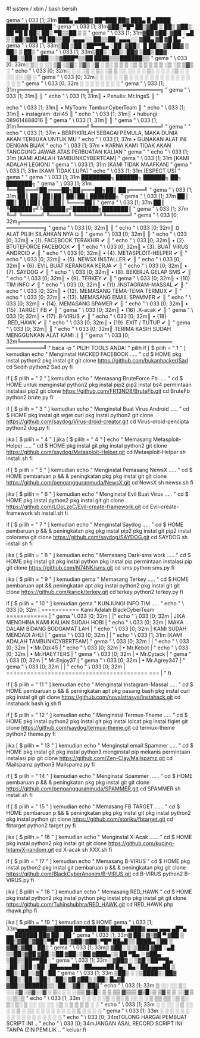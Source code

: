 #! sistem / xbin / bash
bersih

gema  " \ 033 [1; 31m ███▄ ▄███▓ ██▀███ ██▓ ███▄ █ ▄████ ██████ ██████ "
gema  " \ 033 [1; 31m▓██▒▀█▀ ██▒▓██ ▒ ██▒ ▓██▒ ██ ▀█ █ ██▒ ██▒ ▀█▒▒██ ▒ ▒ "
gema  " \ 033 [1; 31m▓██ ▓██░▓██ ░▄█ ▒ ▒██▒▓██ ▀█ ██▒▒██░▄▄▄░░ ██▒▒██░▄▄▄░░ ▓██▄ ▓█ ▓█ █▄ "
gema  " \ 033 [1; 33m▒██ ▒██ ▒██▀▀█▄ ░██░▓██▒ ▐▌██▒░▓█ ██▓ ▒ ██▒ ▒ ██▒ "
gema  " \ 033 [1; 33m▒██▒ ░██▒░██▓ ▒██▒ ██▓ ░██░▒██░ ▓██░░▒▓███▀▒▒██ ████▒▒▒██████▒▒ "
gema  " \ 033 [0; 33m░ ▒░ ░ ░░ ▒▓ ░▒▓░ ▒▓▒ ░▓ ░ ▒░ ▒ ▒ ▒ ░▒ ▒ ▒ ▒ ▒ ▒ ░▒ ░▒ ▒▓▒ ░ "
echo  " \ 033 [0; 32m░ ░ ░ ░▒ ░ ▒░ ░▒ ▒ ░░ ░░ ░ ░ ▒░ ░ ░ ░ ░▒ ░ ░ ░░ ░░ ░▒ ░ "
gema  " \ 033 [0; 32m░ ░ ░░ ░ ░ ▒ ░ ░ ░ ░ ░ ░ ░ ░ ░ ░ ░ ░ ░ ░ ░ "
gema  " \ 033 [0; 32m ░ ░ ░ ░ ░ ░ ░ ░ "
gema  " \ 033 [1; 31m╔══════════════════╗╔══════════════════╗ "
gema  " \ 033 [1; 31m║ ║ "
echo  " \ 033 [1; 31m║ • Penulis: Mr.IngsS ║ "

echo  " \ 033 [1; 31m║ • MyTeam: TambunCyberTeam ║ "
echo  " \ 033 [1; 31m║ • instagram: dzii45 ║ "
echo  " \ 033 [1; 31m║ • hubungi: 089614888016 ║ "
gema  " \ 033 [1; 31m║ ║ "
gema  " \ 033 [1; 31m╚══════════════════╝╚══════════════════╝ "
gema  " "
echo  " \ 033 [1; 37m • BERPIKIRLAH SEBAGAI PEMULA, MAKA DUNIA AKAN TERBUKA UNTUK MU "
echo  " \ 033 [1; 37m • GUNAKAN ALAT INI DENGAN BIJAK "
echo  " \ 033 [1; 37m • KARNA KAMI TIDAK AKAN TANGGUNG JAWAB ATAS PERBUATAN KALIAN "
gema  " "
echo  " \ 033 [1; 31m [KAMI ADALAH TAMBUNKCYBERTEAM] "
gema  " \ 033 [1; 31m [KAMI ADALAH LEGION] "
gema  " \ 033 [1; 31m [KAMI TIDAK MAAFKAN] "
gema  " \ 033 [1; 31m [KAMI TIDAK LUPA] "
echo  " \ 033 [1; 31m [ESPECT US] "
gema  " "
gema  " \ 033 [1; 31m ████████╗ ██████╗ ██████╗ ██╗ ███████╗ "
gema  " \ 033 [1; 31m ╚══██╔══╝██╔═══██╗██╔═══██╗██║ ██╔════╝ "
gema  " \ 033 [1; 31m ██║ ██║ ██║██║ ██║██║ ███████╗ "
gema  " \ 033 [1; 37m ██║ ██║ ██║██║ ██║██║ ╚════██║ "
gema  " \ 033 [1; 37m ██║ ╚██████╔╝╚██████╔╝███████╗███████║ "
gema  " \ 033 [1; 37m ╚═╝ ╚═════╝ ╚═════╝ ╚══════╝╚══════╝ "
gema  " \ 033 [0; 32m╔═════════════════════════════════════════ ══════════╗ "
gema  " \ 033 [0; 32m║ ║ "
echo  " \ 033 [0; 32m║ ¤ ALAT PILIH SILAHKAN NYA ¤ ║ "
gema  " \ 033 [0; 32m║ ║ "
echo  " \ 033 [0; 32m║ • {1}. FACEBOOK TERAKHIR ✔ ║ "
echo  " \ 033 [0; 32m║ • {2}. BTUTEFORCE FACEBOOK ✔ ║ "
echo  " \ 033 [0; 32m║ • {3}. BUAT VIRUS ANDROID ✔ ║ "
echo  " \ 033 [0; 32m║ • {4}. METASPLOIT-HELPER ✔ ║ "
echo  " \ 033 [0; 32m║ • {5}. NEWSX INSTALLER ✔ ║ "
echo  " \ 033 [0; 32m║ • {6}. EVIL BUAT KERANGKA KERJA ✔ ║ "
echo  " \ 033 [0; 32m║ • {7}. SAYDOG ✔ ║ "
echo  " \ 033 [0; 32m║ • {8}. BEKERJA GELAP SMS ✔ ║ "
echo  " \ 033 [0; 32m║ • {9}. TERKEY ✔ ║ "
gema  " \ 033 [0; 32m║ • {10}. TIM INFO ✔ ║ "
echo  " \ 033 [0; 32m║ • {11} .INSTAGRAM-MASSAL ✔ ║ "
echo  " \ 033 [0; 32m║ • {12}. MEMASANG TEMA-TEMA TERMUX ✔ ║ "
echo  " \ 033 [0; 32m║ • {13}. MEMASANG EMAIL SPAMMER ✔ ║ "
echo  " \ 033 [0; 32m║ • {14}. MEMASANG SPAMER ✔ ║ "
echo  " \ 033 [0; 32m║ • {15} .TARGET FB ✔ ║ "
gema  " \ 033 [0; 32m║ • {16} .X-acak ✔ ║ "
gema  " \ 033 [0; 32m║ • {17} .B-VIRUS ✔ ║ "
echo  " \ 033 [0; 32m║ • {18} .RED_HAWK ✔ ║ "
echo  " \ 033 [0; 32m║ • {19} .EXIT / TUTUP ✔ ║ "
gema  " \ 033 [0; 32m║ ║ "
echo  " \ 033 [0; 32m║ TERIMA KASIH SUDAH MENGGUNKAN ALAT KAMI :) ║ "
gema  " \ 033 [0; 32m╚═════════════════════════════════════════ ══════════╝ "
baca -p " PILIH TOOLS ANDA: " pilih
if [ $ pilih  =  " 1 " ]
kemudian
echo  " Menginstal HACKED FACEBOOK ..... "
cd  $ HOME
pkg instal python2
pkg instal git
git clone https://github.com/bukanhacker/Sad
cd Sedih
python2 Sad.py
fi

if [ $ pilih  =  " 2 " ]
kemudian
echo  " Memasang BruteForce Fb ..... "
cd  $ HOME
untuk menginstal python2
pkg instal pip2
pip2 instal bs4
permintaan instalasi pip2
git clone https://github.com/FR13ND8/BruteFb.git
cd BruteFb
python2 brute.py
fi

if [ $ pilih  =  " 3 " ]
kemudian
echo  " Menginstal Buat Virus Android ..... "
cd  $ HOME
pkg instal git wget curl
pkg instal python2
git clone https://github.com/saydog/Virus-droid-creator.git
cd Virus-droid-pencipta
python2 dog.py
fi

jika [ $ pilih  =  " 4 " ]
jika [ $ pilih  =  " 4 " ]
echo  " Memasang Metasploit-Helper ..... "
cd  $ HOME
pkg instal git
pkg instal python2
git clone https://github.com/saydog/Metasploit-Helper.git
cd Metasploit-Helper
sh install.sh
fi

if [ $ pilih  =  " 5 " ]
kemudian
echo  " Menginstal Pemasang NewsX ..... "
cd  $ HOME
pembaruan p && & peningkatan pkg
pkg instal git
git clone https://github.com/pengangguranmuda/NewsX.git
cd NewsX
sh newsx.sh
fi

jika [ $ pilih  =  " 6 " ]
kemudian
echo  " Menginstal Evil Buat Virus ..... "
cd  $ HOME
pkg instal python2
pkg instal git
git clone https://github.com/LOoLzeC/Evil-create-framework.git
cd Evil-create-framework
sh install.sh
fi

if [ $ pilih  =  " 7 " ]
kemudian
echo  " Menginstal Saydog ..... "
cd  $ HOME
pembaruan p && & peningkatan pkg
pkg instal pip2
pkg instal git
pip2 instal colorama
git clone https://github.com/saydog/SAYDOG.git
cd SAYDOG
sh install.sh
fi

jika [ $ pilih  =  " 8 " ]
kemudian
echo  " Memasang Dark-sms work ..... "
cd  $ HOME
pkg instal git
pkg instal python
pkg instal pip
permintaan instalasi pip
git clone https://github.com/N74NK/sms.git
cd sms
python sms.py
fi

jika [ $ pilih  =  " 9 " ]
kemudian
gema  " Memasang Terkey ..... "
cd  $ HOME
pembaruan apt && peningkatan apt
pkg instal python2
pkg instal git
git clone https://github.com/karjok/terkey.git
cd terkey
python2 terkey.py
fi

if [ $ pilih  =  " 10 " ]
kemudian
gema  " KUNJUNGI INFO TIM ..... "
echo  " \ 033 [0; 32m | =========== Kami Adalah BlackCyberTeam ============ | "
gema "\ 033 [0; 32m | |"
echo  " \ 033 [0; 32m | JIKA MENGHINA KAMI KALIAN SUDAH HOBI | "
echo  " \ 033 [0; 32m | MAKA DALAM BIDANG BODOAMAT LAH | "
echo  " \ 033 [0; 32m | KAMI SUDAH MENDADI AHLI | "
gema  " \ 033 [0; 32m | | "
echo  " \ 033 [1; 31m [KAMI ADALAH TAMBUNKCYBERTEAM] "
gema  " \ 033 [0; 32m | | "
echo  " \ 033 [0; 32m | • Mr.Dzii45 | "
echo  " \ 033 [0; 32m | • Mr.Kebot | "
echo  " \ 033 [0; 32m | • Mr.HAEYTERS | "
gema  " \ 033 [0; 32m | • Mr.Cytack | "
gema  " \ 033 [0; 32m | ° Mr.Enjoy37 | "
gema  " \ 033 [0; 32m | • Mr.Agrey347 | "
gema  " \ 033 [0; 32m | | "
echo  " \ 033 [0; 32m | ========================================= === | "
fi

if [ $ pilih  =  " 11 " ]
kemudian
echo  " Menginstal Instagram-Massal ..... "
cd  $ HOME
pembaruan p && & peningkatan apt
pkg pasang bash
pkg instal curl
pkg instal git
git clone https://github.com/novalattasya/instahack.git
cd instahack
bash ig.sh
fi

if [ $ pilih  =  " 12 " ]
kemudian
echo  " Menginstal Termux-Theme ..... "
cd  $ HOME
pkg instal python2
pkg instal git
pkg instal lolcat
pkg instal figlet
git clone https://github.com/saydog/termux-theme.git
cd termux-theme
python2 theme.py
fi

jika [ $ pilih  =  " 13 " ]
kemudian
echo  " Menginstal email Spammer ..... "
cd  $ HOME
pkg instal git
pkg instal python3
menginstal pip mekanis
permintaan instalasi pip
git clone https://github.com/Zen-Clay/Mailspamz.git
cd Mailspamz
python3 Mailspamz.py
fi

if [ $ pilih  =  " 14 " ]
kemudian
echo  " Menginstal Spammer ...... "
cd  $ HOME
pembaruan p && & peningkatan pkg
pkg instal git
git clone https://github.com/pengangguranmuda/SPAMMER.git
cd SPAMMER
sh install.sh
fi

if [ $ pilih  =  " 15 " ]
kemudian
echo  " Memasang FB TARGET ...... "
cd  $ HOME
pembaruan p && & peningkatan pkg
pkg instal git
pkg instal python2
pkg instal python
git clone https://github.com/storiku/fbtarget.git
cd fbtarget
python2 target.py
fi

jika [ $ pilih  =  " 16 " ]
kemudian
echo  " Menginstal X-Acak ...... "
cd  $ HOME
pkg instal python2
pkg instal git
git clone https://github.com/kucing-hitam/X-random.git
cd X-acak
sh XXX.sh
fi

if [ $ pilih  =  " 17 " ]
kemudian
echo  " Memasang B-VIRUS "
cd  $ HOME
pkg instal python2
pkg instal git
pembaruan p && & peningkatan pkg
git clone https://github.com/BlackCyberAnonim/B-VIRUS.git
cd B-VIRUS
python2 B-VIRUS.py
fi

jika [ $ pilih  =  " 18 " ]
kemudian
echo  " Memasang RED_HAWK "
cd  $ HOME
pkg instal python2
pkg instal python
pkg instal php
pkg instal git
git clone https://github.com/Tuhinshubhra/RED_HAWK.git
cd RED_HAWK
php rhawk.php
fi

jika [ $ pilih  =  " 19 " ]
kemudian
cd  $ HOME
gema  " \ 033 [1; 33m▄▄▄█████▓▓█████ ██▀███ ██▓ ███▄ ▄███▓ ▄▄▄ ▄▄▄ ▄█▀▄ ▄▄ ██████ ██▓ ██░ ██ "
gema  " \ 033 [1; 33m▓ ██▒ ▓▒▓█ ▀ ▓██ ▒ ██▒▓██▒▓██▒▀█▀ ██▒▓██▒▓██▒▀█▀ ██▄█▒▒ ████▄ ▒██ ▒ ▓██▒▓██░ ██▒ "
gema  " \ 033 [1; 33m▒ ▓██░ ▒░▒███ ▓██ ░▄█ ▒▒██▒▓██ ▓██░▒██ ▓██░▒██ ▓███▄░▒ ██ ▀█▄ ░ ▓██▄ ▒██▒▒██▀▀██░ "
gema  " \ 033 [1; 33m░ ▓██▓ ░ ▒▓█ ▒██▀▀█▄ ░██░▒██ ▒██ ░██▄▄▄▄██ ░██▄▄▄▄██ █▄░ █▄░ ██▄▄▄▄██ ▒ ██▒░██░░▓█ ░██ "
gema  " \ 033 [1; 33m ▒██▒ ░ ░▒████▒░██▓ ▒██▒░██░▒██▒ ░██▒ ▓█ ▓██▒ ▒██▒ █▄▓█ ▓██▒▒██████▒▒░██░░▓█▒░██▓ "
echo  " \ 033 [1; 33m ▒ ░░ ░░ ▒░ ░░ ▒▓ ░▒▓░░▓ ░ ▒░ ░ ░ ░ ▒▒ ▓▒█░ ▒ ▒ ▒▒ ▓▒▒▒ ▓▒█░▒ ▒▓ ▒ ▒ ░░▓ ▒ ░░▒░▒ "
echo  " \ 033 [1; 33m ░ ░ ░ ░ ░▒ ░ ▒░ ▒ ░░ ░ ░ ▒ ▒▒ ▒▒ ░▒ ▒░ ▒░ ▒░ ▒ ░░ ░░ ░░ ░▒ ░ ▒ ▒ ▒ ▒ ░ ░ "
echo  " \ 033 [1; 33m ░ ░ ░░ ░ ▒ ░░ ░ ░ ▒ ░ ░░ ░ ░ ░ ░ ░ ░ ░ ░ ▒ ░ ░ ░ ░ "
gema  " \ 033 [1; 33m ░ ░ ░ ░ ░ ░ ░ ░ ░ ░ ░ ░ ░ ░ ░ ░ ░ "
echo  " \ 033 [0; 34mTOLONG HARGAI PEMBUAT SCRIPT INI .. "
echo  " \ 033 [0; 34mJANGAN ASAL RECORD SCRIPT INI TANPA IZIN PEMILIK .. "
keluar
fi




